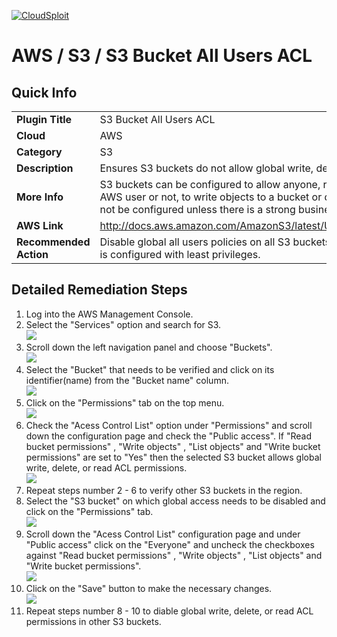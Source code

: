 [![CloudSploit](https://cloudsploit.com/img/logo-new-big-text-100.png "CloudSploit")](https://cloudsploit.com)

# AWS / S3 / S3 Bucket All Users ACL

## Quick Info

| | |
|-|-|
| **Plugin Title** | S3 Bucket All Users ACL |
| **Cloud** | AWS |
| **Category** | S3 |
| **Description** | Ensures S3 buckets do not allow global write, delete, or read ACL permissions |
| **More Info** | S3 buckets can be configured to allow anyone, regardless of whether they are an AWS user or not, to write objects to a bucket or delete objects. This option should not be configured unless there is a strong business requirement. |
| **AWS Link** | http://docs.aws.amazon.com/AmazonS3/latest/UG/EditingBucketPermissions.html |
| **Recommended Action** | Disable global all users policies on all S3 buckets and ensure both the bucket ACL is configured with least privileges. |

## Detailed Remediation Steps
1. Log into the AWS Management Console.
2. Select the "Services" option and search for S3. </br> <img src="/resources/aws/s3/s3-bucket-all-users-acl/step2.png"/>
3. Scroll down the left navigation panel and choose "Buckets".</br> <img src="/resources/aws/s3/s3-bucket-logging/step3.png"/>
4. Select the "Bucket" that needs to be verified and click on its identifier(name) from the "Bucket name" column.</br><img src="/resources/aws/s3/s3-bucket-all-users-acl/step4.png"/>
5. Click on the "Permissions" tab on the top menu. </br><img src="/resources/aws/s3/s3-bucket-all-users-acl/step5.png"/>
6. Check the "Acess Control List" option under "Permissions" and scroll down the configuration page and check the "Public access". If "Read bucket permissions" , "Write objects" , "List objects" and "Write bucket permissions" are set to "Yes" then the selected S3 bucket allows global write, delete, or read ACL permissions. </br><img src="/resources/aws/s3/s3-bucket-all-users-acl/step6.png"/>
7. Repeat steps number 2 - 6 to verify other S3 buckets in the region. </br>
8. Select the "S3 bucket" on which global access needs to be disabled and click on the "Permissions" tab. </br><img src="/resources/aws/s3/s3-bucket-all-users-acl/step8.png"/>
9. Scroll down the "Acess Control List" configuration page and under "Public access" click on the "Everyone" and uncheck the checkboxes against "Read bucket permissions" , "Write objects" , "List objects" and "Write bucket permissions". </br><img src="/resources/aws/s3/s3-bucket-all-users-acl/step10.png"/>
10. Click on the "Save" button to make the necessary changes. </br><img src="/resources/aws/s3/s3-bucket-all-users-acl/step10.png"/>
11. Repeat steps number 8 - 10 to diable global write, delete, or read ACL permissions in other S3 buckets.</br>
